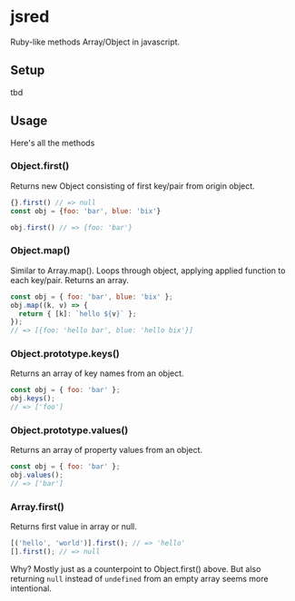 # jsred

Ruby-like methods Array/Object in javascript.

## Setup

tbd

## Usage

Here's all the methods

### Object.first()

Returns new Object consisting of first key/pair from origin object.

```js
{}.first() // => null
const obj = {foo: 'bar', blue: 'bix'}

obj.first() // => {foo: 'bar'}
```

### Object.map()

Similar to Array.map().
Loops through object, applying applied function to each key/pair.
Returns an array.

```js
const obj = { foo: 'bar', blue: 'bix' };
obj.map((k, v) => {
  return { [k]: `hello ${v}` };
});
// => [{foo: 'hello bar', blue: 'hello bix'}]
```

### Object.prototype.keys()

Returns an array of key names from an object.

```js
const obj = { foo: 'bar' };
obj.keys();
// => ['foo']
```

### Object.prototype.values()

Returns an array of property values from an object.

```js
const obj = { foo: 'bar' };
obj.values();
// => ['bar']
```

### Array.first()

Returns first value in array or null.

```js
[('hello', 'world')].first(); // => 'hello'
[].first(); // => null
```

Why? Mostly just as a counterpoint to Object.first() above. But also returning `null` instead of `undefined` from an empty array seems more intentional.
